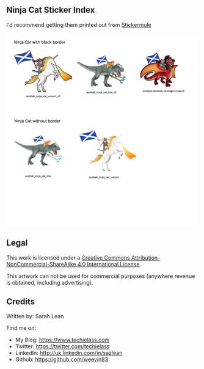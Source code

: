 ## Ninja Cat Sticker Index

I'd recommend getting them printed out from [Stickermule](https://www.stickermule.com/uk/unlock?ref_id=1949190701&utm_medium=social&utm_source=invite)

![alt text](https://github.com/weeyin83/Sticker-Backgrounds/blob/master/Stickers/assets/ninjacatindex.jpg "Ninja Cat sticker index")

## Legal

This work is licensed under a [Creative Commons Attribution-NonCommercial-ShareAlike 4.0 International License](http://creativecommons.org/licenses/by-nc-sa/4.0/).

This artwork can not be used for commercial purposes (anywhere revenue is obtained, including advertising).

## Credits

Written by: Sarah Lean

Find me on:

* My Blog: <https://www.techielass.com>
* Twitter: <https://twitter.com/techielass>
* LinkedIn: <http://uk.linkedin.com/in/sazlean>
* Github: <https://github.com/weeyin83>
